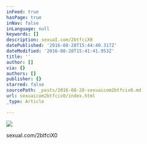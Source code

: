 ```yaml
---
inFeed: true
hasPage: true
inNav: false
inLanguage: null
keywords: []
description: sexuaI.com/2btfciX0
datePublished: '2016-08-28T15:44:40.317Z'
dateModified: '2016-08-28T15:41:41.953Z'
title: ''
author: []
via: {}
authors: []
publisher: {}
starred: false
sourcePath: _posts/2016-08-28-sexuaicom2btfcix0.md
url: sexuaicom2btfcix0/index.html
_type: Article

---
```

![](https://the-grid-user-content.s3-us-west-2.amazonaws.com/cb729c72-8b6e-4db7-b69f-af3e6b37e200.jpg)

sexuaI.com/2btfciX0